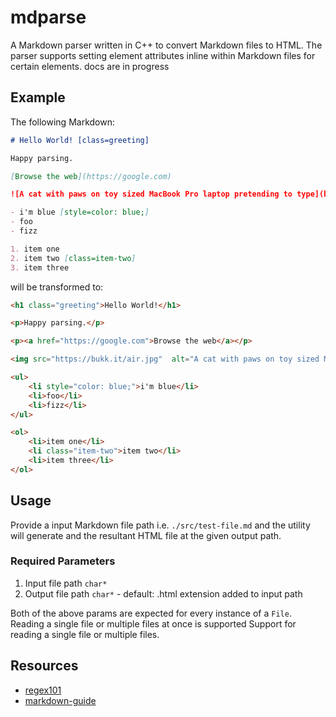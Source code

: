 # mdparse
A Markdown parser written in C++ to convert Markdown files to HTML. The parser supports setting element attributes inline within Markdown files for certain elements. docs are in progress

## Example
The following Markdown:

```md
# Hello World! [class=greeting]

Happy parsing.

[Browse the web](https://google.com)

![A cat with paws on toy sized MacBook Pro laptop pretending to type](https://bukk.it/air.jpg)

- i'm blue [style=color: blue;]
- foo
- fizz

1. item one
2. item two [class=item-two]
3. item three
```

will be transformed to:

```html
<h1 class="greeting">Hello World!</h1>

<p>Happy parsing.</p>

<p><a href="https://google.com">Browse the web</a></p>

<img src="https://bukk.it/air.jpg"  alt="A cat with paws on toy sized MacBook Pro laptop pretending to type" />

<ul>
    <li style="color: blue;">i'm blue</li>
    <li>foo</li>
    <li>fizz</li>
</ul>

<ol>
    <li>item one</li>
    <li class="item-two">item two</li>
    <li>item three</li>
</ol>
```

## Usage
Provide a input Markdown file path i.e. `./src/test-file.md` and the utility will generate and the resultant HTML file at the given output path. 

### Required Parameters
1. Input file path `char*`
2. Output file path `char*` - default: .html extension added to input path

Both of the above params are expected for every instance of a `File`. Reading a single file or multiple files at once is supported Support for reading a single file or multiple files.

## Resources
- [regex101](https://regex101.com)
- [markdown-guide](https://about.gitlab.com/handbook/markdown-guide/)